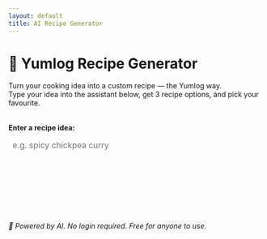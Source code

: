 ```yaml
---
layout: default
title: AI Recipe Generator
---
```


# 🍳 Yumlog Recipe Generator

Turn your cooking idea into a custom recipe — the Yumlog way.  
Type your idea into the assistant below, get 3 recipe options, and pick your favourite.

<div id="ai-generator" style="margin-top: 2rem;">
  <label for="idea"><strong>Enter a recipe idea:</strong></label><br>
  <input
    type="text"
    id="idea"
    placeholder="e.g. spicy chickpea curry"
    style="
      width: 100%;
      padding: 0.5rem;
      margin-top: 0.5rem;
      border: 1px solid var(--color-highlight);
      border-radius: 6px;
      background-color: var(--card-bg-light);
      color: var(--text-light);
      font-size: 1rem;
      font-family: inherit;"
  />
  <button
    onclick="getRecipe()"
    style="
      margin-top: 1rem;
      padding: 0.5rem 1rem;
      border: none;
      background-color: var(--color-primary);
      color: white;
      font-weight: 600;
      border-radius: 4px;
      cursor: pointer;
    ">
    Generate Recipe
  </button>
  <pre
    id="recipe-response"
    style="
      margin-top: 1.5rem;
      background: var(--card-bg-light);
      padding: 1rem;
      border-radius: 6px;
      white-space: pre-wrap;
      color: var(--text-light);
    ">
  </pre>
</div>

<script>
  async function getRecipe() {
    const input = document.getElementById('idea').value.trim();
    const output = document.getElementById('recipe-response');

    if (!input) {
      output.textContent = 'Please enter a recipe idea.';
      return;
    }

    output.textContent = 'Thinking...';

    try {
      const response = await fetch('https://yumlog.netlify.app/.netlify/functions/hello-world', {
        method: 'POST',
        headers: {
          'Content-Type': 'application/json'
        },
        body: JSON.stringify({ prompt: input })
      });

      const data = await response.json();

      if (response.ok) {
        output.textContent = data.response;
      } else {
        output.textContent = data.error || 'Something went wrong.';
      }
    } catch (err) {
      output.textContent = 'Something went wrong.';
      console.error(err);
    }
  }
</script>

_🧠 Powered by AI. No login required. Free for anyone to use._